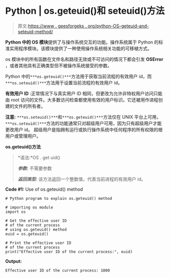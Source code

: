 # Python | os.geteuid()和 seteuid()方法

> 原文:[https://www . geesforgeks . org/python-OS-geteuid-and-seteuid-method/](https://www.geeksforgeeks.org/python-os-geteuid-and-seteuid-method/)

**Python 中的 OS 模块**提供了与操作系统交互的功能。操作系统属于 Python 的标准实用程序模块。该模块提供了一种使用操作系统相关功能的可移植方式。

os 模块中的所有函数在文件名和路径无效或不可访问的情况下都会引发 **OSError** ，或者其他具有正确类型但不被操作系统接受的参数。

Python 中的`***os.geteuid()***`方法用于获取当前流程的有效用户 id，而`***os.seteuid()***`方法用于设置当前流程的有效用户 id。

**有效用户 ID** :正常情况下与真实用户 ID 相同，但更改为允许非特权用户访问只能由 root 访问的文件。大多数访问检查都使用有效的用户标识。它还被用作进程创建的文件的所有者。

**注意:** `***os.seteuid()***`和`***os.geteuid()***`方法仅在 UNIX 平台上可用，`***os.seteuid()***`方法的功能通常只对超级用户可用，因为只有超级用户才能更改用户 id。
超级用户是指拥有运行或执行操作系统中任何程序的所有权限的根用户或管理用户。

**os.geteuid()方法**

> *语法:*OS . get uid()
> 
> ***参数:*** 不需要参数
> 
> ***返回类型:*** 该方法返回一个整数值，代表当前进程的有效用户 id。

**Code #1:** Use of os.geteuid() method

```
# Python program to explain os.geteuid() method 

# importing os module 
import os

# Get the effective user ID
# of the current process
# using os.geteuid() method
euid = os.geteuid()

# Print the effective user ID
# of the current process
print("Effective user ID of the current process:", euid)
```

**Output:**

```
Effective user ID of the current process: 1000

```